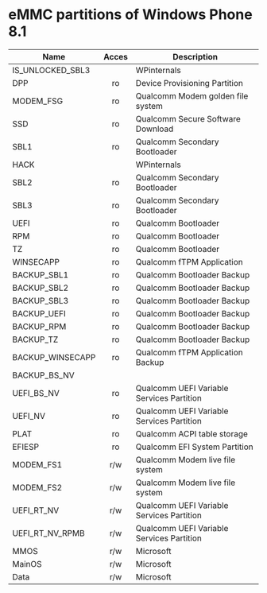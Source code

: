 # eMMC partitions of Windows Phone 8.1

| Name            | Acces | Description |
|-----------------|:-----:|-------------|
|IS_UNLOCKED_SBL3 | | WPinternals |
|DPP              | ro | Device Provisioning Partition |
|MODEM_FSG        | ro | Qualcomm Modem golden file system |
|SSD              | ro | Qualcomm Secure Software Download |
|SBL1             | ro | Qualcomm Secondary Bootloader |
|HACK             | | WPinternals |
|SBL2             | ro | Qualcomm Secondary Bootloader |
|SBL3             | ro | Qualcomm Secondary Bootloader |
|UEFI             | ro | Qualcomm Bootloader |
|RPM              | ro | Qualcomm Bootloader |
|TZ               | ro | Qualcomm Bootloader |
|WINSECAPP        | ro | Qualcomm fTPM Application |
|BACKUP_SBL1      | ro | Qualcomm Bootloader Backup |
|BACKUP_SBL2      | ro | Qualcomm Bootloader Backup |
|BACKUP_SBL3      | ro | Qualcomm Bootloader Backup |
|BACKUP_UEFI      | ro | Qualcomm Bootloader Backup |
|BACKUP_RPM       | ro | Qualcomm Bootloader Backup |
|BACKUP_TZ        | ro | Qualcomm Bootloader Backup |
|BACKUP_WINSECAPP | ro | Qualcomm fTPM Application Backup |
|BACKUP_BS_NV     | | |
|UEFI_BS_NV       | ro | Qualcomm UEFI Variable Services Partition |
|UEFI_NV          | ro | Qualcomm UEFI Variable Services Partition |
|PLAT             | ro | Qualcomm ACPI table storage |
|EFIESP           | ro | Qualcomm EFI System Partition |
|MODEM_FS1        | r/w | Qualcomm Modem live file system |
|MODEM_FS2        | r/w | Qualcomm Modem live file system |
|UEFI_RT_NV       | r/w | Qualcomm UEFI Variable Services Partition |
|UEFI_RT_NV_RPMB  | r/w | Qualcomm UEFI Variable Services Partition |
|MMOS             | r/w | Microsoft |
|MainOS           | r/w | Microsoft |
|Data             | r/w | Microsoft |




